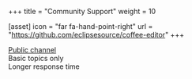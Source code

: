 +++
title = "Community Support"
weight = 10

[asset]
  icon = "far fa-hand-point-right"
  url = "https://github.com/eclipsesource/coffee-editor"
+++

[Public channel](https://https//spectrum.chat/glsp/)</br>
Basic topics only</br>
Longer response time</br>